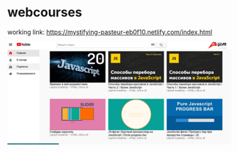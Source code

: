 # webcourses
working link:
https://mystifying-pasteur-eb0f10.netlify.com/index.html

![main page](./myYouTube.PNG "You own YouTube")
